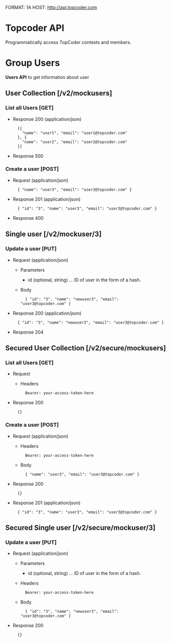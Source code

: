 FORMAT: 1A
HOST: http://api.topcoder.com

# Topcoder API
Programmatically access TopCoder contests and members.

# Group Users
**Users API** to get information about user

## User Collection [/v2/mockusers]
### List all Users [GET]
+ Response 200 (application/json)

        [{
          "name": "user1", "email": "user1@topcoder.com"
        }, {
          "name": "user2", "email": "user2@topcoder.com"
        }]

+ Response 500

### Create a user [POST]
+ Request (application/json)

        { "name": "user3", "email": "user3@topcoder.com" }

+ Response 201 (application/json)

        { "id": "3", "name": "user3", "email": "user3@topcoder.com" }

+ Response 400

## Single user [/v2/mockuser/3]
### Update a user [PUT]
+ Request (application/json)
    + Parameters
        + id (optional, string) ... ID of user in the form of a hash.

    + Body
    
            { "id": "3", "name": "newuser3", "email": "user3@topcoder.com" }

+ Response 200 (application/json)

        { "id": "3", "name": "newuser3", "email": "user3@topcoder.com" }

+ Response 204

## Secured User Collection [/v2/secure/mockusers]
### List all Users [GET]
+ Request
    + Headers

            Bearer: your-access-token-here
   
+ Response 200

        {}

### Create a user [POST]
+ Request (application/json)
    + Headers

            Bearer: your-access-token-here

    + Body

            { "name": "user3", "email": "user3@topcoder.com" }

+ Response 200

        {}

+ Response 201 (application/json)

        { "id": "3", "name": "user3", "email": "user3@topcoder.com" }

## Secured Single user [/v2/secure/mockuser/3]
### Update a user [PUT]
+ Request (application/json)
    + Parameters
    
        + id (optional, string) ... ID of user in the form of a hash.

    + Headers
    
            Bearer: your-access-token-here

    + Body

            { "id": "3", "name": "newuser3", "email": "user3@topcoder.com" }

+ Response 200

        {}